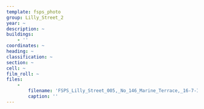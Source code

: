 ```yaml
---
template: fsps_photo
group: Lilly_Street_2
year: ~
description: ~
buildings:
    - ''
coordinates: ~
heading: ~
classification: ~
section: ~
cell: ~
film_roll: ~
files:
    -
        filename: 'FSPS_Lilly_Street_005,_No_146_Marine_Terrace,_16-7-I.png'
        caption: ''
---
```


